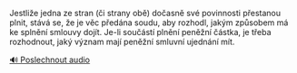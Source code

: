 
Jestliže jedna ze stran (či strany obě) dočasně své povinnosti přestanou plnit, stává se, že je věc předána soudu, aby rozhodl, jakým způsobem má ke splnění smlouvy dojít. Je-li součástí plnění peněžní částka, je třeba rozhodnout, jaký význam mají peněžní smluvní ujednání mít.

[🔊 Poslechnout audio](/data/7-paragraphs/audio/chapter_155/para_002-Jestlie-jedna-ze-stran-i-strany-ob-doasn-sv.mp3)
